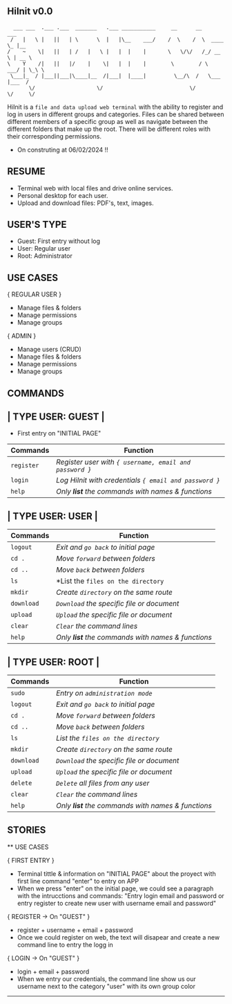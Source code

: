 ## HiInit v0.0

      ___ ___  .___ .___  _______   .___ ___________     __      __        ___        
     /   |   \ |   ||   | \      \  |   |\__    ___/    /  \    /  \  ____ \_ |__     
    /    ~    \|   ||   | /   |   \ |   |  |    |       \   \/\/   /_/ __ \ | __ \    
    \    Y    /|   ||   |/    |    \|   |  |    |        \        / \  ___/ | \_\ \   
     \___|_  / |___||___|\____|__  /|___|  |____|         \__/\  /   \___   |___  /   
           \/                    \/                            \/        \/     \/    

HiInit is a `file and data upload web terminal` with the ability to register and log in users in different groups and categories.
Files can be shared between different members of a specific group as well as navigate between the different folders that make up the root.
There will be different roles with their corresponding permissions. 

- On construting at 06/02/2024 !!

## RESUME

- Terminal web with local files and drive online services.
- Personal desktop for each user.
- Upload and download files: PDF's, text, images.

## USER'S TYPE

- Guest: First entry without log
- User: Regular user
- Root: Administrator

## USE CASES

{ REGULAR USER }

- Manage files & folders
- Manage permissions
- Manage groups 

{ ADMIN }

- Manage users (CRUD) 
- Manage files & folders
- Manage permissions
- Manage groups 

## COMMANDS

## | TYPE USER: GUEST |

- First entry on "INITIAL PAGE"

|   Commands  | Function                                                   |
|  ---------  | --------                                                   | 
|  `register` | *Register user with `{ username, email and password }`*    |
|   `login`   | *Log HiInit with credentials `{ email and password }`*     |
|    `help`   | *Only **list** the commands with names & functions*        |

## | TYPE USER: USER |

|   Commands  | Function                                                   |
|  ---------  | --------                                                   |
|   `logout`  | *Exit and `go back` to initial page*                       |
|    `cd .`   | *Move `forward` between folders*                           |
|    `cd ..`  | *Move `back` between folders*                              |
|     `ls`    | *List the `files on the directory`                         |
|   `mkdir`   | *Create `directory` on the same route*                     |
|  `download` | *`Download` the specific file or document*                 |
|   `upload`  | *`Upload` the specific file or document*                   |
|   `clear`   | *`Clear` the command lines*                                |
|    `help`   | *Only **list** the commands with names & functions*        |

## | TYPE USER: ROOT |

|   Commands  | Function                                                   |
|  ---------  | --------                                                   |
|    `sudo`   | *Entry on `administration mode`*                           |
|   `logout`  | *Exit and `go back` to initial page*                       |
|    `cd .`   | *Move `forward` between folders*                           |
|    `cd ..`  | *Move `back` between folders*                              |
|     `ls`    | *List the `files on the directory`*                        |
|   `mkdir`   | *Create `directory` on the same route*                     |
|  `download` | *`Download` the specific file or document*                 |
|   `upload`  | *`Upload` the specific file or document*                   |
|   `delete`  | *`Delete` all files from any user*                         |
|   `clear`   | *`Clear` the command lines*                                |
|    `help`   | *Only **list** the commands with names & functions*        |

## STORIES
** USE CASES

{ FIRST ENTRY }
- Terminal tittle & information on "INITIAL PAGE" about the proyect with first line command "enter" to entry on APP
- When we press "enter" on the initial page, we could see a paragraph with the intrucctions and commands: "Entry login email and password or entry register to create new user with username email and password"

{ REGISTER -> On "GUEST" }
- register + username + email + password
- Once we could register on web, the text will disapear and create a new command line to entry the logg in

{ LOGIN -> On "GUEST" }
- login + email + password
- When we entry our credentials, the command line show us our username next to the category "user" with its own group color


- - - - - - - - - - - - - - - - - - - - - - - - - - - - - - - - - - - - - - - - - - - - - - - - - - - - - - 

